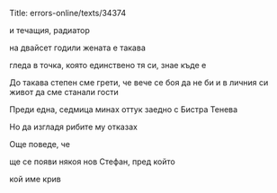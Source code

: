 Title: errors-online/texts/34374

и течащия, радиатор

на двайсет годили жената е такава

гледа в точка, която единствено тя си, знае къде е

До такава степен сме грети, че вече се боя да не би и в личния си живот да сме станали гости

Преди една, седмица минах оттук заедно с Бистра Тенева

Но да изгладя рибите му отказах

Още поведе, че

ще се появи някоя нов Стефан, пред който

кой име крив
